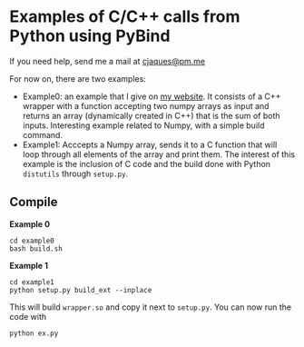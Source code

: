 # Examples of C/C++ calls from Python using PyBind

If you need help, send me a mail at cjaques@pm.me

For now on, there are two examples:

- Example0: an example that I give on [my website](http://www.christianjaques.ch/code). It consists of a C++ wrapper with a function accepting two numpy arrays as input and returns an array (dynamically created in C++) that is the sum of both inputs.
Interesting example related to Numpy, with a simple build command.
- Example1: Acccepts a Numpy array, sends it to a C function that will loop through all elements of the array and print them. The interest of this example is the inclusion of C code and the build done with Python `distutils` through `setup.py`. 

## Compile

**Example 0**

```
cd example0
bash build.sh
```

**Example 1**
```
cd example1
python setup.py build_ext --inplace
```

This will build `wrapper.so` and copy it next to `setup.py`.
You can now run the code with 
```
python ex.py
```
